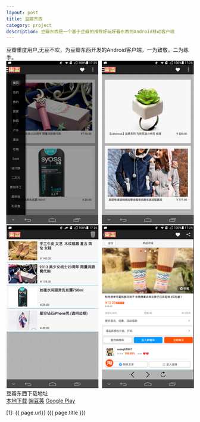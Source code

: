 ```yaml
---
layout: post
title: 豆瓣东西
category: project
description: 豆瓣东西是一个基于豆瓣的推荐好玩好看东西的Android移动客户端
---
```

豆瓣重度用户,无豆不欢，为豆瓣东西开发的Android客户端，一为致敬，二为练手。    
![describe](\images\post\project\douban_dongxi\douban_dongxi_1.png)  
![describe](\images\post\project\douban_dongxi\douban_dongxi_2.png)  
豆瓣东西下载地址  
[本地下载](http://qianzhaoyuan.com/download/douban_dongxi.apk)
[豌豆荚](http://www.wandoujia.com/apps/com.joyuan.douban.dongxi)
[Google Play](https://play.google.com/store/apps/details?id=com.joyuan.douban.dongxi)


[1]:    {{ page.url}}  ({{ page.title }})
